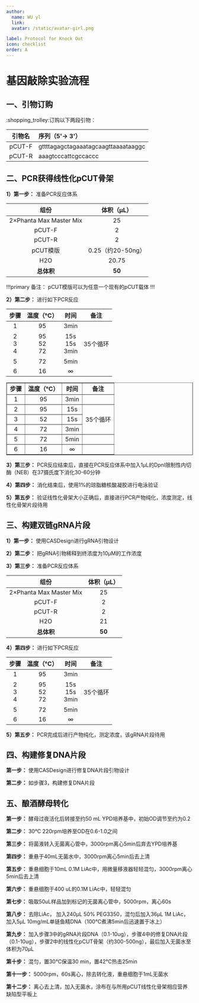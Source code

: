 ```yaml
---
author:
  name: WU yl
  link: 
  avatar: /static/avatar-girl.png

label: Protocol for Knock Out
icon: checklist
order: A
---
```


# 基因敲除实验流程

## 一、引物订购

:shopping_trolley:订购以下两段引物：

| **引物名**   	 | **序列（5'-> 3'）** |
| :---:          | :--- |
| pCUT-F         |  gttttagagctagaaatagcaagttaaaataaggc  |
| pCUT-R         |   aaagtcccattcgccaccc   |

## 二、PCR获得线性化pCUT骨架

**1）第一步：** 准备PCR反应体系

| **组份** | **体积（μL）** |
| :---: | :---: |
| 2×Phanta Max Master Mix | 25 |
| pCUT-F | 2 |
| pCUT-R | 2 |
| pCUT模版 | 0.25（约20-50ng） |
| H2O | 20.75 |
| **总体积** | **50** |

!!!primary 备注：
pCUT模版可以为任意一个现有的pCUT载体
!!!

**2）第二步：** 进行如下PCR反应

|**步骤** |	**温度（°C）** |	**时间** |  **备注** |
|:---:|:---:|:---:|:---:|
|1 |	95 |	3min	| |
|2<br>3<br>4 |	95<br>52<br>72 | 15s<br>15s<br>3min	 | <br>35个循环<br><br> |
|5 |	72 |	5min	| |
|6 |	16 |	∞	| |

<table width="750" border="1">
	<tr>
		<td align="center"><b>步骤</b></td>
		<td align="center"><b>温度（°C）</b></td>
		<td align="center"><b>时间</b></td>
		<td align="center"><b>备注</b></td>
	</tr>
	<tr>
		<td align="center">1</td>
		<td align="center">95</td>
		<td align="center">3min</td>
		<td align="center"></td>
	</tr>
	<tr>
		<td align="center">2</td>
		<td align="center">95</td>
		<td align="center">15s</td>
		<td align="center" rowspan="3">35个循环</td>
	</tr>
	<tr>
		<td align="center">3</td>
		<td align="center">52</td>
		<td align="center">15s</td>
	</tr>
	<tr>
		<td align="center">4</td>
		<td align="center">72</td>
		<td align="center">3min</td>
	</tr>
	<tr>
		<td align="center">5</td>
		<td align="center">72</td>
		<td align="center">5min</td>
		<td align="center"></td>
	</tr>
	<tr>
		<td align="center">6</td>
		<td align="center">16</td>
		<td align="center">∞</td>
		<td align="center"></td>
	</tr>
</table>


**3）第三步：** PCR反应结束后，直接在PCR反应体系中加入1μL的DpnI限制性内切酶（NEB）在37摄氏度下消化30-60分钟


**4）第四步：** 消化结束后，使用1%的琼脂糖核酸凝胶进行电泳验证


**5）第五步：** 验证线性化骨架大小正确后，直接进行PCR产物纯化，浓度测定，线性化骨架片段待用



## 三、构建双链gRNA片段

**1）第一步：** 使用CASDesign进行gRNA引物设计

**2）第二步：** 把gRNA引物稀释到终浓度为10μM的工作浓度

**3）第三步：** 准备PCR反应体系

| **组份** | **体积（μL）** |
| :---: | :---: |
| 2×Phanta Max Master Mix | 25 |
| pCUT-F | 2 |
| pCUT-R | 2 |
| H2O | 21 |
| **总体积** | **50** |

**4）第四步：** 进行如下PCR反应

|**步骤** |	**温度（°C）** |	**时间** |  **备注** |
|:---:|:---:|:---:|:---:|
|1 |	95 |	3min	| |
|2<br>3<br>4 |	95<br>52<br>72 | 15s<br>15s<br>3min	 | <br>35个循环<br><br> |
|5 |	72 |	5min	| |
|6 |	16 |	∞	| |

**5）第五步：** PCR完成后进行产物纯化，测定浓度，该gRNA片段待用

## 四、构建修复DNA片段

**第一步：** 使用CASDesign进行修复DNA片段引物设计

**第二步：** 如步骤3，构建修复DNA片段

## 五、酿酒酵母转化

**第一步：** 酵母过夜活化后转接至约50 mL YPD培养基中，初始OD调节至约为0.2

**第二步：** 30℃ 220rpm培养至OD在0.6-1.0之间

**第三步：** 将菌液转入无菌离心管中，3000rpm离心5min后弃去YPD培养基

**第四步：** 重悬于40mL无菌水中，3000rpm离心5min后去上清

**第五步：** 重悬细胞于10mL 0.1M LiAc中，用微量移液器轻轻混匀，3000rpm离心5min后去上清

**第六步：** 重悬细胞于400 uL的0.1M LiAc中，轻轻混匀

**第七步：** 吸取50uL样品加到标记的无菌离心管中，5000rpm，离心60s

**第八步：** 去除LiAc， 加入240μL 50% PEG3350，混匀后加入36μL 1M LiAc，加入5μL 10mg/mL单链鱼精DNA（100℃煮沸5min后迅速置于冰上）

**第九步：** 加入步骤3中的gRNA片段DNA（0.1-10ug），步骤4中的修复DNA片段（0.1-10ug），步骤2中的线性化pCUT骨架（约300-500ng），最后加入无菌水至体积为70μL

**第十步：** 混匀，置30℃保温30 min，置42℃热击25min

**第十一步：** 5000rpm，60s离心，除去转化液，重悬细胞于1mL无菌水

**第十二步：** 离心去上清，加入无菌水，涂布在与所用pCUT线性化骨架相应营养缺陷型平板上

